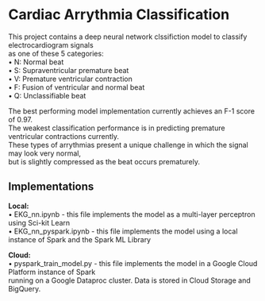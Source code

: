 # Cardiac Arrythmia Classification

This project contains a deep neural network clssifiction model to classify electrocardiogram signals  
as one of these 5 categories:  
• N: Normal beat  
• S: Supraventricular premature beat  
• V: Premature ventricular contraction  
• F: Fusion of ventricular and normal beat  
• Q: Unclassifiable beat  

The best performing model implementation currently achieves an F-1 score of 0.97.  
The weakest classification performance is in predicting premature ventricular contractions currently.  
These types of arrythmias present a unique challenge in which the signal may look very normal,  
but is slightly compressed as the beat occurs prematurely.  

## Implementations
**Local:**  
• EKG_nn.ipynb - this file implements the model as a multi-layer perceptron using Sci-kit Learn  
• EKG_nn_pyspark.ipynb - this file implements the model using a local instance of Spark and the Spark ML Library  

**Cloud:**  
• pyspark_train_model.py - this file implements the model in a Google Cloud Platform instance of Spark  
running on a Google Dataproc cluster. Data is stored in Cloud Storage and BigQuery.  
